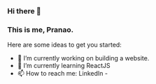 ### Hi there 👋
### This is me, Pranao.

Here are some ideas to get you started:

- 🔭 I’m currently working on building a website.
- 🌱 I’m currently learning ReactJS
- 📫 How to reach me: LinkedIn - 
